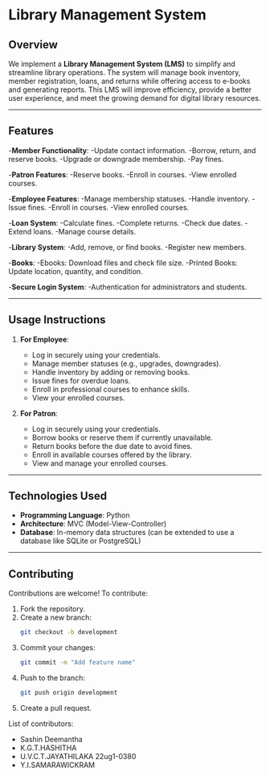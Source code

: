 
# Library Management System
 
## Overview
We implement a **Library Management System (LMS)** to simplify and streamline library 
operations. The system will manage book inventory, member registration, loans, and returns while 
offering access to e-books and generating reports. This LMS will improve efficiency, provide a 
better user experience, and meet the growing demand for digital library resources. 

---

## Features
-**Member Functionality**:
   -Update contact information.
   -Borrow, return, and reserve books.
   -Upgrade or downgrade membership.
   -Pay fines.

-**Patron Features**:
   -Reserve books.
   -Enroll in courses.
   -View enrolled courses.

-**Employee Features**:
   -Manage membership statuses.
   -Handle inventory.
   -Issue fines.
   -Enroll in courses.
   -View enrolled courses.
   
-**Loan System**:
   -Calculate fines.
   -Complete returns.
   -Check due dates.
   -Extend loans.
   -Manage course details.

-**Library System**:
   -Add, remove, or find books.
   -Register new members.

-**Books**:
   -Ebooks: Download files and check file size.
   -Printed Books: Update location, quantity, and condition.

-**Secure Login System**:
   -Authentication for administrators and students.

---

## Usage Instructions

1. **For Employee**:
   - Log in securely using your credentials.
   - Manage member statuses (e.g., upgrades, downgrades).
   - Handle inventory by adding or removing books.
   - Issue fines for overdue loans.
   - Enroll in professional courses to enhance skills.
   - View your enrolled courses.

2. **For Patron**:
   - Log in securely using your credentials.
   - Borrow books or reserve them if currently unavailable.
   - Return books before the due date to avoid fines.
   - Enroll in available courses offered by the library.
   - View and manage your enrolled courses.

---

## Technologies Used
- **Programming Language**: Python
- **Architecture**: MVC (Model-View-Controller)
- **Database**: In-memory data structures (can be extended to use a database like SQLite or PostgreSQL)

---

## Contributing
Contributions are welcome! To contribute:
1. Fork the repository.
2. Create a new branch:
   ```bash
   git checkout -b development
   ```
3. Commit your changes:
   ```bash
   git commit -m "Add feature name"
   ```
4. Push to the branch:
   ```bash
   git push origin development
   ```
5. Create a pull request.



List of contributors:
- Sashin Deemantha
- K.G.T.HASHITHA
- U.V.C.T.JAYATHILAKA 22ug1-0380
- Y.I.SAMARAWICKRAM


